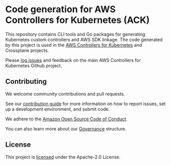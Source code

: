 # Code generation for AWS Controllers for Kubernetes (ACK)

This repository contains CLI tools and Go packages for generating Kubernetes
custom controllers and AWS SDK linkage. The code generated by this project is
used in the [AWS Controllers for Kubernetes][ack] and Crossplane projects.

Please [log issues][ack-issues] and feedback on the main AWS Controllers for
Kubernetes Github project.

[ack]: https://github.com/aws/aws-controllers-k8s
[ack-issues]: https://github.com/aws/aws-controllers-k8s/issues

## Contributing

We welcome community contributions and pull requests.

See our [contribution guide](/CONTRIBUTING.md) for more information on how to
report issues, set up a development environment, and submit code.

We adhere to the [Amazon Open Source Code of Conduct][coc].

You can also learn more about our [Governance](/GOVERNANCE.md) structure.

[coc]: https://aws.github.io/code-of-conduct

## License

This project is [licensed](/LICENSE) under the Apache-2.0 License.
